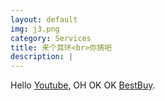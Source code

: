 ```yaml
---
layout: default
img: j3.png
category: Services
title: 来个耳环<br>你猜吧
description: |
---
```

Hello [Youtube](https://www.youtube.com/), OH OK OK [BestBuy](https://www.bestbuy.com/).